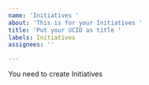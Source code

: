 ```yaml
---
name: 'Initiatives '
about: 'This is for your Initiatives '
title: 'Put your UCID as title '
labels: Initiatives
assignees: ''

---
```


You need to create Initiatives
